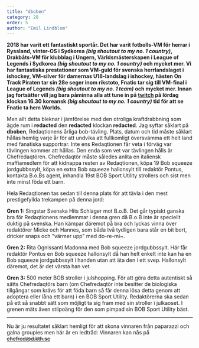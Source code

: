 ```yaml
---
title: "dboben"
category: 28
order: 5
author: "Emil Lindblom"
---
```


**2018 har varit ett fantastiskt sportår. Det har varit fotbolls-VM för herrar i Ryssland, vinter-OS i Sydkorea *(big shoutout to my no. 1 country)*, Drakbåts-VM för klubblag i Ungern, Världsmästerskapen i League of Legends i Sydkorea *(big shoutout to my no. 1 country)* och mycket mer. Vi har fantastiska prestationer som VM-guld för svenska herrlandslaget i ishockey, VM-silver för damernas U18-landslag i ishockey, hästen On Track Piraten tar sin 28e seger inom rikstoto, Fnatic tar sig till VM-final i League of Legends *(big shoutout to my no. 1 team)* och mycket mer. Innan jag fortsätter vill jag bara påminna alla att tune in på [twitch](https://www.twitch.tv/riotgames) på lördag klockan 16.30 koreansk *(big shoutout to my no. 1 country)* tid för att se Fnatic ta hem Worlds.**

Men allt detta bleknar i jämförelse med den otroliga kraftdrabbning som ägde rum i **redacted** den **redacted** klockan **redacted**. Jag syftar såklart på **dboben**, Redaqtionens årliga bob-tävling. Plats, datum och tid måste såklart hållas hemlig varje år för att undvika att fullkomligt översvämma ett helt land med fanatiska supportrar. Inte ens Redaqtionen får veta i förväg var tävlingen kommer att hållas. Den enda som vet var tävlingen hålls är Chefredaqtören. Chefredaqtör måste således anlita en italiensk maffiamedlem för att kidnappa resten av Redaqtionen, köpa 19 Bob squeeze jordgubbssylt, köpa en extra Bob squeeze hallonsylt till redaktör Pontus, kontakta B.o.Bs agent, inhandla 19st BOB Sport Utility strollers och sist men inte minst föda ett barn.

Hela Redaqtionen tas sedan till denna plats för att tävla i den mest prestigefyllda trekampen på denna jord:

**Gren 1:** Singstar Svenska Hits Schlager mot B.o.B. Det går typiskt ganska bra för Redaqtionens medlemmar i denna gren då B.o.B inte är speciellt duktig på svenska. Han kämpar däremot på bra och lyckas vinna över redaktörer Micke och Hannes, som båda två tydligen bara står en bit bort, dricker snaps och "värmer upp" med do-re-mi~. 

**Gren 2:** Rita Ognissanti Madonna med Bob squeeze jordgubbssylt. Här får redaktör Pontus en Bob squeeze hallonsylt då han helt enkelt inte kan ha en Bob squeeze jordgubbssylt i handen utan att äta den i ett svep. Hallonsylt däremot, det är det värsta han vet. 

**Gren 3:** 500 meter BOB stroller i julshopping. För att göra detta autentiskt så sätts Chefredaqtörs barn (om Chefredaqtör inte besitter de biologiska tillgångar som krävs för att föda barn så får denna lösa detta genom att adoptera eller låna ett barn) i en BOB Sport Utility. Redaktörerna ska sedan på ett så snabbt sätt som möjligt ta sig fram med sin stroller i julkaoset. I grenen mäts även stilpoäng för den som pimpad sin BOB Sport Utility bäst.

<hr>

Nu är ju resultatet såklart hemligt för att skona vinnaren från paparazzi och galna groupies men här är en ledtråd: Vinnaren kan nås på ~~chefred@d.kth.se~~

